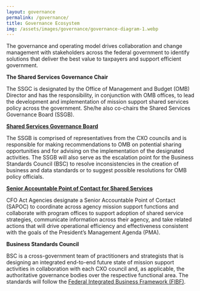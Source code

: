 ```yaml
---
layout: governance
permalink: /governance/
title: Governance Ecosystem
img: /assets/images/governance/governance-diagram-1.webp
---                 
```

                    
<p>The governance and operating model drives collaboration and change management with stakeholders across the federal government to identify solutions that deliver the best value to taxpayers and support efficient government.</p>

<p><strong>The Shared Services Governance Chair</strong></p>

<p>The SSGC is designated by the Office of Management and Budget (OMB) Director and has the responsibility, in conjunction with OMB offices, to lead the development and implementation of mission support shared services policy across the government. She/he also co-chairs the Shared Services Governance Board (SSGB).</p>

<p><strong><a href="../ssgb">Shared Services Governance Board</a></strong></p>

<p>The SSGB is comprised of representatives from the CXO councils and is responsible for making recommendations to OMB on potential sharing opportunities and for advising on the implementation of the designated activities. The SSGB will also serve as the escalation point for the Business Standards Council (BSC) to resolve inconsistencies in the creation of business and data standards or to suggest possible resolutions for OMB policy officials.</p>

<p><strong><a href="../sapoc">Senior Accountable Point of Contact for Shared Services</a></strong></p>

<p>CFO Act Agencies designate a Senior Accountable Point of Contact (SAPOC) to coordinate across agency mission support functions and collaborate with program offices to support adoption of shared service strategies, communicate information across their agency, and take related actions that will drive operational efficiency and effectiveness consistent with the goals of the President’s Management Agenda (PMA).</p>

<p><strong>Business Standards Council</strong></p>

<p>BSC is a cross-government team of practitioners and strategists that is designing an integrated end-to-end future state of mission support activities in collaboration with each CXO council and, as applicable, the authoritative governance bodies over the respective functional area. The standards will follow the <a href="../fibf">Federal Integrated Business Framework (FIBF)</a>.</p>